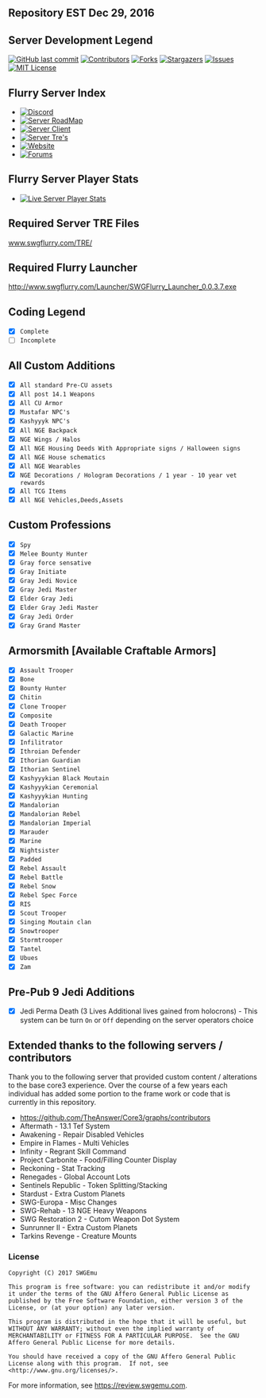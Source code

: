 ## Repository EST Dec 29, 2016 

## Server Development Legend
<!--
*** Thanks for checking out this README Template. If you have a suggestion that would
*** make this better, please fork the repo and create a pull request or simply open
*** an issue with the tag "enhancement".
*** Thanks again! Now go create something AMAZING! :D
-->




<!-- PROJECT SHIELDS -->
<!--
*** I'm using markdown "reference style" links for readability.
*** Reference links are enclosed in brackets [ ] instead of parentheses ( ).
*** See the bottom of this document for the declaration of the reference variables
*** for contributors-url, forks-url, etc. This is an optional, concise syntax you may use.
*** https://www.markdownguide.org/basic-syntax/#reference-style-links
-->
[![GitHub last commit](https://img.shields.io/github/last-commit/Thrax989/SWGFlurry.svg)](https://github.com/Thrax989/SWGFlurry/commits/master)
[![Contributors][contributors-shield]][contributors-url]
[![Forks][forks-shield]][forks-url]
[![Stargazers][stars-shield]][stars-url]
[![Issues][issues-shield]][issues-url]
[![MIT License][license-shield]][license-url]

## Flurry Server Index  ##
  * [![Discord](https://discordapp.com/api/guilds/457257573859590154/widget.png)](https://discord.gg/RVx66Sw) 
  * [![Server RoadMap ](https://img.shields.io/badge/Server%20Roadmap-Click%20Here-005f71.svg?style=plastic)](https://trello.com/b/fawSAKWE/swg-flurry-classic-server)
  * [![Server Client ](https://img.shields.io/badge/Server%20Client-Click%20Here-005f71.svg?style=plastic)](http://www.swgflurry.com/Launcher/SWGFlurry_Launcher_0.0.3.7.exe) 
  * [![Server Tre's ](https://img.shields.io/badge/Server%20Tre's-Click%20Here-005f71.svg?style=plastic)](https://mega.nz/#F!fw0EzZ4I!RfRwyqE859Ad3kGlQv7T4Q) 
  * [![Website ](https://img.shields.io/badge/Server%20Website-Click%20Here-005f71.svg?style=plastic)](http://www.swgflurry.com) 
  * [![Forums ](https://img.shields.io/badge/Server%20Forum's-Click%20Here-005f71.svg?style=plastic)](http://www.swgflurry.com/forum/) 

## Flurry Server Player Stats  ##
  * [![Live Server Player Stats ](https://img.shields.io/badge/Server%20LivePlayerStats-Click%20Here-005f71.svg?style=plastic)](http://www.swgflurry.com/stats/search.php) 

## Required Server TRE Files
www.swgflurry.com/TRE/

## Required Flurry Launcher
http://www.swgflurry.com/Launcher/SWGFlurry_Launcher_0.0.3.7.exe
  
## Coding Legend
- [x] `Complete`
- [ ] `Incomplete`

## All Custom Additions
- [x] `All standard Pre-CU assets`
- [x] `All post 14.1 Weapons`
- [x] `All CU Armor`
- [x] `Mustafar NPC's`
- [x] `Kashyyyk NPC's`
- [x] `All NGE Backpack`
- [x] `NGE Wings / Halos`
- [x] `All NGE Housing Deeds With Appropriate signs / Halloween signs`
- [x] `All NGE House schematics`
- [x] `All NGE Wearables`
- [x] `NGE Decorations / Hologram Decorations / 1 year - 10 year vet rewards`
- [x] `All TCG Items`
- [x] `All NGE Vehicles,Deeds,Assets`

## Custom Professions
- [x] `Spy`
- [x] `Melee Bounty Hunter`
- [x] `Gray force sensative`
- [x] `Gray Initiate`
- [x] `Gray Jedi Novice` 
- [x] `Gray Jedi Master`
- [x] `Elder Gray Jedi`
- [x] `Elder Gray Jedi Master`
- [x] `Gray Jedi Order`
- [x] `Gray Grand Master`

## Armorsmith [Available Craftable Armors]
- [x] `Assault Trooper`
- [x] `Bone`
- [x] `Bounty Hunter`
- [x] `Chitin`
- [x] `Clone Trooper`
- [x] `Composite` 
- [x] `Death Trooper`
- [x] `Galactic Marine`
- [x] `Infilitrator`
- [x] `Ithroian Defender`
- [x] `Ithorian Guardian`
- [x] `Ithorian Sentinel`
- [x] `Kashyyykian Black Moutain`
- [x] `Kashyyykian Ceremonial`
- [x] `Kashyyykian Hunting`
- [x] `Mandalorian`
- [x] `Mandalorian Rebel`
- [x] `Mandalorian Imperial`
- [x] `Marauder`
- [x] `Marine`
- [x] `Nightsister`
- [x] `Padded`
- [x] `Rebel Assault`
- [x] `Rebel Battle`
- [x] `Rebel Snow`
- [x] `Rebel Spec Force`
- [x] `RIS`
- [x] `Scout Trooper`
- [x] `Singing Moutain clan`
- [x] `Snowtrooper`
- [x] `Stormtrooper`
- [x] `Tantel`
- [x] `Ubues`
- [x] `Zam`

## Pre-Pub 9 Jedi Additions
- [x] Jedi Perma Death (3 Lives Additional lives gained from holocrons) - This system can be turn  `On` or  `Off` depending on the server operators choice

## Extended thanks to the following servers / contributors
Thank you to the following server that provided custom content / alterations to the base core3 experience. Over the course of a few years each individual has added some portion to the frame work or code that is currently in this repository.

  * https://github.com/TheAnswer/Core3/graphs/contributors
  * Aftermath - 13.1 Tef System
  * Awakening - Repair Disabled Vehicles
  * Empire in Flames - Multi Vehicles
  * Infinity - Regrant Skill Command
  * Project Carbonite - Food/Filling Counter Display
  * Reckoning - Stat Tracking
  * Renegades - Global Account Lots
  * Sentinels Republic - Token Splitting/Stacking
  * Stardust - Extra Custom Planets
  * SWG-Europa - Misc Changes
  * SWG-Rehab - 13 NGE Heavy Weapons
  * SWG Restoration 2 - Cutom Weapon Dot System
  * Sunrunner II - Extra Custom Planets
  * Tarkins Revenge - Creature Mounts

### License ###
    Copyright (C) 2017 SWGEmu

    This program is free software: you can redistribute it and/or modify
    it under the terms of the GNU Affero General Public License as published by the Free Software Foundation, either version 3 of the License, or (at your option) any later version.

    This program is distributed in the hope that it will be useful, but WITHOUT ANY WARRANTY; without even the implied warranty of MERCHANTABILITY or FITNESS FOR A PARTICULAR PURPOSE.  See the GNU Affero General Public License for more details.

    You should have received a copy of the GNU Affero General Public License along with this program.  If not, see <http://www.gnu.org/licenses/>.

For more information, see https://review.swgemu.com.

<!-- MARKDOWN LINKS & IMAGES -->
<!-- https://www.markdownguide.org/basic-syntax/#reference-style-links -->
[contributors-shield]: https://img.shields.io/github/contributors/Thrax989/SWGFlurry.svg?style=flat-square
[contributors-url]: https://github.com/Thrax989/SWGFlurry/graphs/contributors
[forks-shield]: https://img.shields.io/github/forks/Thrax989/SWGFlurry.svg?style=flat-square
[forks-url]: https://github.com/Thrax989/SWGFlurry/network/members
[stars-shield]: https://img.shields.io/github/stars/Thrax989/SWGFlurry.svg?style=flat-square
[stars-url]: https://github.com/Thrax989/SWGFlurry/stargazers
[issues-shield]: https://img.shields.io/github/issues/Thrax989/SWGFlurry.svg?style=flat-square
[issues-url]: https://github.com/Thrax989/SWGFlurry/issues
[license-shield]: https://img.shields.io/github/license/Thrax989/SWGFlurry.svg?style=flat-square
[license-url]: https://github.com/Thrax989/SWGFlurry/blob/TestServer/LICENSE
